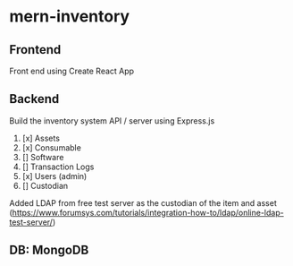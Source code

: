 # mern-inventory

## Frontend
Front end using Create React App

## Backend
Build the inventory system API / server using Express.js
<ol>
  <li>[x] Assets</li>
  <li>[x] Consumable</li>
  <li>[] Software</li>
  <li>[] Transaction Logs</li>
  <li>[x] Users (admin)</li>
  <li>[] Custodian</li>
</ol>

Added LDAP from free test server as the custodian of the item and asset (https://www.forumsys.com/tutorials/integration-how-to/ldap/online-ldap-test-server/)

## DB: MongoDB 
